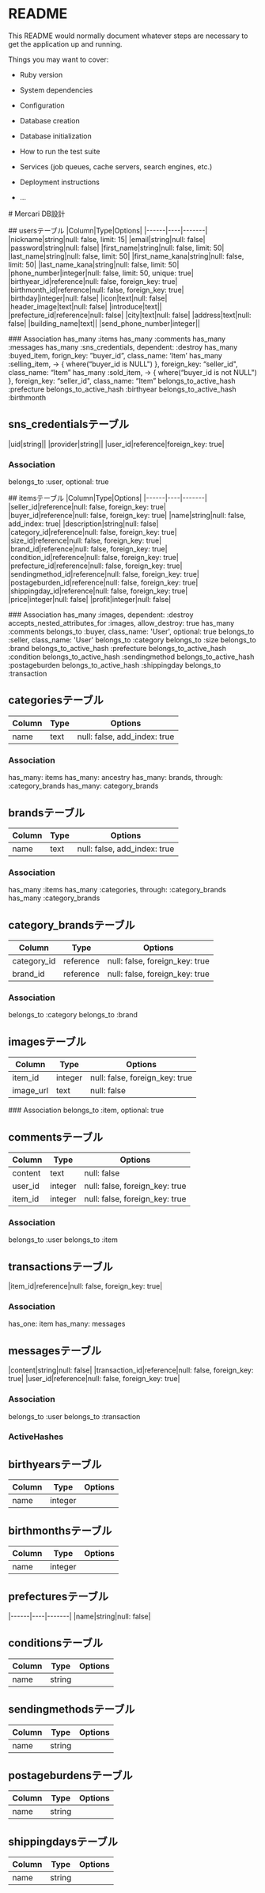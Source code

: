 # README

This README would normally document whatever steps are necessary to get the
application up and running.

Things you may want to cover:

* Ruby version

* System dependencies

* Configuration

* Database creation

* Database initialization

* How to run the test suite

* Services (job queues, cache servers, search engines, etc.)

* Deployment instructions

* ...

# Mercari DB設計

## usersテーブル
|Column|Type|Options|
|------|----|-------|
|nickname|string|null: false, limit: 15|
|email|string|null: false|
|password|string|null: false|
|first_name|string|null: false, limit: 50|
|last_name|string|null: false, limit: 50|
|first_name_kana|string|null: false, limit: 50|
|last_name_kana|string|null: false, limit: 50|
|phone_number|integer|null: false, limit: 50, unique: true|
|birthyear_id|reference|null: false, foreign_key: true|
|birthmonth_id|reference|null: false, foreign_key: true|
|birthday|integer|null: false|
|icon|text|null: false|
|header_image|text|null: false|
|introduce|text||
|prefecture_id|reference|null: false|
|city|text|null: false|
|address|text|null: false|
|building_name|text||
|send_phone_number|integer||

### Association
has_many :items
has_many :comments
has_many :messages
has_many :sns_credentials, dependent: :destroy
has_many :buyed_item, forign_key: ”buyer_id”, class_name: ‘Item’
has_many :selling_item, -> { where(“buyer_id is NULL") }, foreign_key: “seller_id", class_name: “Item”
has_many :sold_item, -> { where(“buyer_id is not NULL") }, foreign_key: “seller_id", class_name: “Item”
belongs_to_active_hash :prefecture
belongs_to_active_hash :birthyear
belongs_to_active_hash :birthmonth

## sns_credentialsテーブル
|uid|string||
|provider|string||
|user_id|reference|foreign_key: true|

### Association
belongs_to :user, optional: true

## itemsテーブル
|Column|Type|Options|
|------|----|-------|
|seller_id|reference|null: false, foreign_key: true|
|buyer_id|reference|null: false, foreign_key: true|
|name|string|null: false, add_index: true|
|description|string|null: false|
|category_id|reference|null: false, foreign_key: true|
|size_id|reference|null: false, foreign_key: true|
|brand_id|reference|null: false, foreign_key: true|
|condition_id|reference|null: false, foreign_key: true|
|prefecture_id|reference|null: false, foreign_key: true|
|sendingmethod_id|reference|null: false, foreign_key: true|
|postageburden_id|reference|null: false, foreign_key: true|
|shippingday_id|reference|null: false, foreign_key: true|
|price|integer|null: false|
|profit|integer|null: false|

### Association
has_many :images, dependent: :destroy
accepts_nested_attributes_for :images, allow_destroy: true
has_many :comments
belongs_to :buyer, class_name: 'User', optional: true
belongs_to :seller, class_name: 'User'
belongs_to :category
belongs_to :size
belongs_to :brand
belongs_to_active_hash :prefecture
belongs_to_active_hash :condition
belongs_to_active_hash :sendingmethod
belongs_to_active_hash :postageburden
belongs_to_active_hash :shippingday
belongs_to :transaction


## categoriesテーブル
|Column|Type|Options|
|------|----|-------|
|name|text|null: false, add_index: true|

### Association
has_many: items
has_many: ancestry
has_many: brands, through: :category_brands
has_many: category_brands


## brandsテーブル
|Column|Type|Options|
|------|----|-------|
|name|text|null: false, add_index: true|

### Association
has_many :items
has_many :categories, through: :category_brands
has_many :category_brands


## category_brandsテーブル
|Column|Type|Options|
|------|----|-------|
|category_id|reference|null: false, foreign_key: true|
|brand_id|reference|null: false, foreign_key: true|

### Association
belongs_to :category
belongs_to :brand


## imagesテーブル
|Column|Type|Options|
|------|----|-------|
|item_id|integer|null: false, foreign_key: true|
|image_url|text|null: false|

### Association
belongs_to :item, optional: true


## commentsテーブル
|Column|Type|Options|
|------|----|-------|
|content|text|null: false|
|user_id|integer|null: false, foreign_key: true|
|item_id|integer|null: false, foreign_key: true|

### Association
belongs_to :user
belongs_to :item


## transactionsテーブル
|item_id|reference|null: false, foreign_key: true|

### Association
has_one: item
has_many: messages

## messagesテーブル
|content|string|null: false|
|transaction_id|reference|null: false, foreign_key: true|
|user_id|reference|null: false, foreign_key: true|

### Association
belongs_to :user
belongs_to :transaction



### ActiveHashes

## birthyearsテーブル
|Column|Type|Options|
|------|----|-------|
|name|integer||

## birthmonthsテーブル
|Column|Type|Options|
|------|----|-------|
|name|integer||

## prefecturesテーブル
|------|----|-------|
|name|string|null: false|

## conditionsテーブル
|Column|Type|Options|
|------|----|-------|
|name|string||

## sendingmethodsテーブル
|Column|Type|Options|
|------|----|-------|
|name|string||

## postageburdensテーブル
|Column|Type|Options|
|------|----|-------|
|name|string||

## shippingdaysテーブル
|Column|Type|Options|
|------|----|-------|
|name|string||